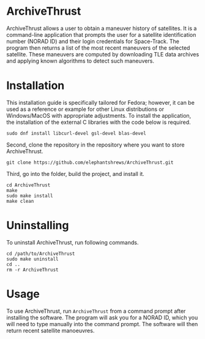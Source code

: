 # ArchiveThrust

ArchiveThrust allows a user to obtain a maneuver history of satellites. It is a command-line application that prompts the user for a satellite identification number (NORAD ID) and their login credentials for Space-Track. The program then returns a list of the most recent maneuvers of the selected satellite. These maneuvers are computed by downloading TLE data archives and applying known algorithms to detect such maneuvers.

# Installation
This installation guide is specifically tailored for Fedora; however, it can be used as a reference or example for other Linux distributions or Windows/MacOS with appropriate adjustments. To install the application, the installation of the external C libraries with the code below is required.
```
sudo dnf install libcurl-devel gsl-devel blas-devel
```
Second, clone the repository in the repository where you want to store ArchiveThrust.
```
git clone https://github.com/elephantshrews/ArchiveThrust.git
```
Third, go into the folder, build the project, and install it.
```
cd ArchiveThrust
make
sudo make install
make clean
```


# Uninstalling
To uninstall ArchiveThrust, run following commands.
```
cd /path/to/ArchiveThrust
sudo make uninstall
cd ..
rm -r ArchiveThrust
```

# Usage
To use ArchiveThrust, run `ArchiveThrust` from a command prompt after installing the software. The program will ask you for a NORAD ID, which you will need to type manually into the command prompt. The software will then return recent satellite manoeuvres.
